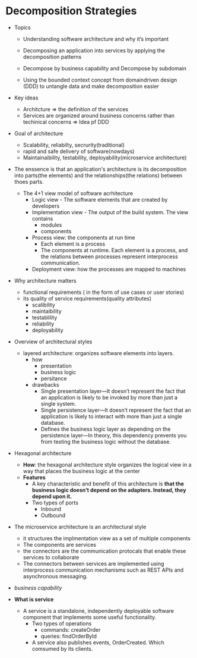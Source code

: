 # Decomposition Strategies


- Topics	

	- Understanding software architecture and why it’s important

	- Decomposing an application into services by applying the decomposition patterns 
	- Decompose by business capability and Decompose by subdomain

	- Using the bounded context concept from domaindriven design (DDD) to untangle data and make decomposition easier

- Key ideas
	- Architcture => the definition of the services
	- Services are organized around business concerns rather than techinical concerns  => Idea pf DDD

- Goal of architecture
	- Scalability, reliabilty, secrurity(traditional)
	- rapid and safe delivery of software(nowdays)
	- Maintainaibility, testability, deployability(microservice architecture)
- The enssence is that an application's architecture is its decomposition into parts(the elements) and the relationships(the relations) between thoes parts.
	- The 4+1 view model of software acrhitecture
		- Logic view - The software elements that are created by developers
		- Implementation view - The output of the build system. The view contains
			-  modules
			- components
		- Process view: the components at run time
			- Each element is a process
			- The components at runtime. Each element is a process, and the relations between processes represent interprocess communication.
		- Deployment view: how the processes are mapped to machines

- Why architecture matters
	- functional requirements ( in the form of use cases or user stories)
	- its quality of service requirements(quality attributes)
		- scalibility
		- maintaibility
		- testablility
		- reliability
		- deployability
- Overview of architectural styles
	- layered architecture: organizes software elements into layers.
		- how
			- presentation
			- business logic
			- persitance 
       - drawbacks
	       - Single presentation layer—It doesn’t represent the fact that an application is likely to be invoked by more than just a single system.
		   - Single persistence layer—It doesn’t represent the fact that an application is likely to interact with more than just a single database.
			- Defines the business logic layer as depending on the persistence layer—In theory, this dependency prevents you from testing the business logic without the database.

- Hexagonal architecture
	- **How**: 	the hexagonal architecture style organizes the logical view in a way that places the business logic at the center
	- **Features**
		- A key characteristic and benefit of this architecture is **that the business logic doesn’t depend on the adapters. Instead, they depend upon it.**
		- Two types of ports
			- Inbound
			- Outbound
- The microservice architecture is an architectural style
	- it structures the implmentation view as a set of multiple components
	- The components are services
	- the connectors are the communication protocals that enable these services to collaborate
	- The connectors between services are implemented using interprocess communication mechanisms such as REST APIs and asynchronous messaging.
- *business capability*

- **What is service**
	- A service is a standalone, independently deployable software component that implements some useful functionality.
		- Two types of operations
			- commands: createOrder
			- queries: findOrderById
       - A service also publishes events, OrderCreated. Which comsumed by its clients.

